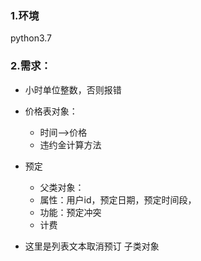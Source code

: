 ### 1.环境
python3.7

### 2.需求：

- 小时单位整数，否则报错
- 价格表对象：
    - 时间——>价格
    - 违约金计算方法
- 预定
    - 父类对象：
    - 属性：用户id，预定日期，预定时间段，
    - 功能：预定冲突
    - 计费

- 这里是列表文本取消预订
    子类对象
